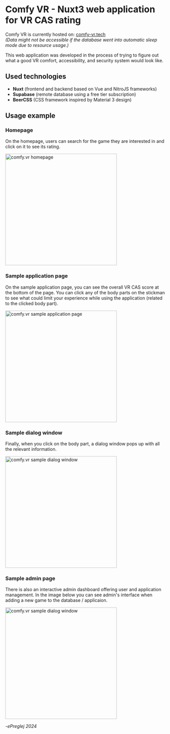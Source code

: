 # Comfy VR - Nuxt3 web application for VR CAS rating

Comfy VR is currently hosted on: [comfy-vr.tech](https://comfy-vr.tech)  
*(Data might not be accessible if the database went into automatic sleep mode due to resource usage.)*

This web application was developed in the process of trying to figure out what a good VR comfort, accessibility, and security system would look like.

## Used technologies
- **Nuxt** (frontend and backend based on Vue and NitroJS frameworks)
- **Supabase** (remote database using a free tier subscription)
- **BeerCSS** (CSS framework inspired by Material 3 design)

## Usage example

### Homepage
On the homepage, users can search for the game they are interested in and click on it to see its rating.

<p align="left">
  <img src="https://drive.google.com/uc?export=view&id=1UpZDZLC1sNYAPJAw2TQgiMjob_lp2T_b" alt="comfy.vr homepage" height="350" />
</p>


### Sample application page
On the sample application page, you can see the overall VR CAS score at the bottom of the page. You can click any of the body parts on the stickman to see what could limit your experience while using the application (related to the clicked body part).

<p align="left">
  <img src="https://drive.google.com/uc?export=view&id=1zw1Aj8A7Ig7bXnzCZYHCYbuQ1Dvff-xF" alt="comfy.vr sample application page" height="350" />
</p>


### Sample dialog window
Finally, when you click on the body part, a dialog window pops up with all the relevant information.

<p align="left">
  <img src="https://drive.google.com/uc?export=view&id=1CuiQMKHU76oENA_VYlOmzaqlzwymyhop" alt="comfy.vr sample dialog window" height="350" />
</p>


### Sample admin page
There is also an interactive admin dashboard offering user and application management.
In the image below you can see admin's interface when adding a new game to the database / applicaion.

<p align="left">
  <img src="https://drive.google.com/uc?export=view&id=1FVhN0YVPfqB-1Mn6z_ib2jlPDS1CBKIj" alt="comfy.vr sample dialog window" height="350" />
</p>





_-ePreglej 2024_
